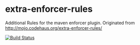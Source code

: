 # extra-enforcer-rules
Additional Rules for the maven enforcer plugin. Originated from http://mojo.codehaus.org/extra-enforcer-rules/

[![Build Status](https://travis-ci.org/maddingo/extra-enforcer-rules.svg?branch=master)](https://travis-ci.org/maddingo/extra-enforcer-rules)
